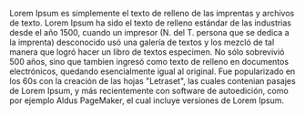 Lorem Ipsum es simplemente el texto de relleno de las imprentas y archivos de texto.
 Lorem Ipsum ha sido el texto de relleno estándar de las industrias desde el año 1500, cuando un impresor 
 (N. del T. persona que se dedica a la imprenta) desconocido usó una 
 galería de textos y los mezcló de tal manera que logró hacer un libro de textos especimen. No sólo sobrevivió 500 años, sino que tambien ingresó como
  texto de relleno en documentos electrónicos, quedando esencialmente igual al original. Fue popularizado en los 60s con la creación de las hojas "Letraset", las cuales contenian pasajes de Lorem Ipsum, y más 
  recientemente con software de autoedición, como por ejemplo Aldus PageMaker, el cual incluye versiones de Lorem Ipsum.
  